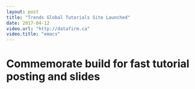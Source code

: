 ```yaml
---
layout: post
title: "Trends Global Tutorials Site Launched"
date: 2017-04-12
video.url: "http://datafirm.ca"
video.title: "emacs"
---
```


# Commemorate build for fast tutorial posting and slides
